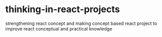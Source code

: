 # thinking-in-react-projects
strengthening react concept and making concept based react project to improve react conceptual and practical knowledge
